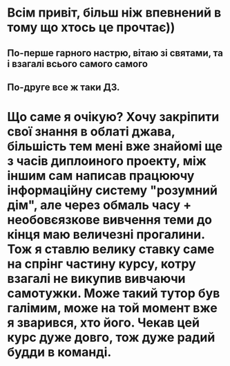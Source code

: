 # Всім привіт, більш ніж впевнений в тому що хтось це прочтає))
## По-перше гарного настрю, вітаю зі святами, та і взагалі всього самого самого
## По-друге все ж таки ДЗ.
# Що саме я очікую? Хочу закріпити свої знання в облаті джава, більшість тем мені вже знайомі ще з часів диплоиного проекту, між іншим сам написав працюючу інформаційну систему "розумний дім", але через обмаль часу + необовєязкове вивчення теми до кінця маю величезні прогалини. Тож я ставлю велику ставку саме на спрінг частину курсу, котру взагалі не викупив вивчаючи самотужки. Може такий тутор був галімим, може на той момент вже я зварився, хто його. Чекав цей курс дуже довго, тож дуже радий будди в команді.
